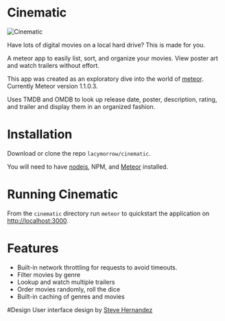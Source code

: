 Cinematic
===========

![Cinematic](http://lacymorrow.com/images/cinematic.gif)

Have lots of digital movies on a local hard drive? This is made for you.

A meteor app to easily list, sort, and organize your movies. View poster art and watch trailers without effort.

This app was created as an exploratory dive into the world of [meteor](http://meteor.com). Currently Meteor version 1.1.0.3.

Uses TMDB and OMDB to look up release date, poster, description, rating, and trailer and display them in an organized fashion.

# Installation

Download or clone the repo `lacymorrow/cinematic`. 

You will need to have [nodejs](http://nodejs.org), NPM, and [Meteor](https://www.meteor.com/install) installed.


# Running Cinematic

From the `cinematic` directory run `meteor` to quickstart the application on [http://localhost:3000](http://localhost:3000).


# Features

* Built-in network throttling for requests to avoid timeouts.
* Filter movies by genre
* Lookup and watch multiple trailers
* Order movies randomly, roll the dice
* Built-in caching of genres and movies


#Design
User interface design by [Steve Hernandez](http://slhernandez.com/2013/09/10/Movie-App/)
